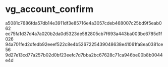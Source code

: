 # vg_account_confirm
a5081c7686fda57db14e3911df3e85716e4a3057cdeb468007c25bd9f5eab062
ec75fa1d37d4a7a020b2da0d5323de582805cb7f693a443ba003bc6785d1f026
94a701fed2dfedb92eeef522c8e4b5267225439048638e41061fa8ea0381ce56
9d27e13cd77a257b02d0bf23eefc7d7bba2bc67628c71ca946be00b8b0044e4d
